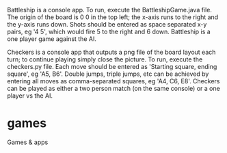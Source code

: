 Battleship is a console app. To run, execute the BattleshipGame.java file. The origin of the board is 0 0 in the top left; the x-axis runs to the right and the y-axis runs down. Shots should be entered as space separated x-y pairs, eg '4 5', which would fire 5 to the right and 6 down. Battleship is a one player game against the AI.

Checkers is a console app that outputs a png file of the board layout each turn; to continue playing simply close the picture. To run, execute the checkers.py file. Each move should be entered as 'Starting square, ending square', eg 'A5, B6'. Double jumps, triple jumps, etc can be achieved by entering all moves as comma-separated squares, eg 'A4, C6, E8'. Checkers can be played as either a two person match (on the same console) or a one player vs the AI.



# games
Games &amp; apps
